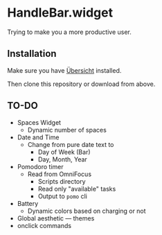 # HandleBar.widget

Trying to make you a more productive user.

## Installation


Make sure you have [Übersicht](http://tracesof.net/uebersicht/) installed.

Then clone this repository or download from above.

## TO-DO
- Spaces Widget
  - Dynamic number of spaces
- Date and Time
  - Change from pure date text to
	- Day of Week (Bar)
	- Day, Month, Year
- Pomodoro timer
  - Read from OmniFocus
	- Scripts directory
	- Read only "available" tasks
	- Output to `pomo` cli
- Battery
  - Dynamic colors based on charging or not
- Global aesthetic — themes
- onclick commands
